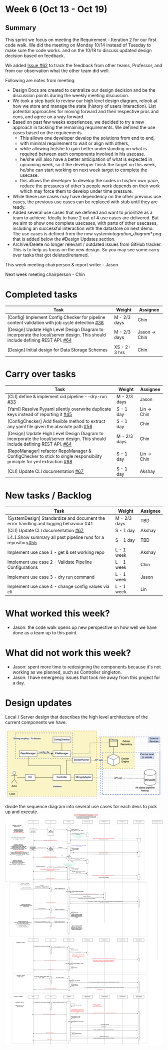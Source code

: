 # Week 6 (Oct 13 - Oct 19)

## Summary

This sprint we focus on meeting the Requirement - Iteration 2 for our first code walk. We did the meeting on Monday 10/14 instead of Tuesday to make sure the code works. and on the 10/18 to discuss updated design decision based on feedback.

We added [Issue #62](https://github.com/CS6510-SEA-F24/t4-cicd/issues/62) to track the feedback from other teams, Professor, and from our observation what the other team did well.

Following are notes from meeting:

- Design Docs are created to centralize our design decision and be the discussion points during the weekly meeting discussion.
- We took a step back to review our high level design diagram, relook at how we store and manage the state (history of users interaction). List potential approaches for moving forward and their respective pros and cons,
  and agree on a way forward.
- Based on past few weeks experiences, we decided to try a new approach in tackling the remaining requirements. We defined the use cases based on the requirements.
  - This allows one developer develop the solutions from end to end,
  - with minimal requirement to wait or align with others,
  - while allowing he/she to gain better understanding on what is required between each components involved in his usecase.
  - he/she will also have a better anticipation of what is expected in upcoming week, so if the developer finish the target on this week, he/she can start working on next week target to complete the usecase.
  - this allows the developer to develop the codes in his/her own pace, reduce the pressures of other's people work depends on their work which may force them to develop under time pressure.
- While these use cases may have dependency on the other previous use cases, the previous use cases can be replaced with stub until they are ready.
- Added several use cases that we defined and want to prioritize as a team to achieve. Ideally to have 2 out of 4 use cases are delivered. But we aim to show one complete usecases, with parts of other usecases, including an successful interaction with the datastore on next demo. The use cases is defined from the new system*integration_diagram*\*.png that is added below the #Design Updates section.
- Archive/Delete no longer relevant / outdated issues from GitHub tracker. This is to help us focus on the new design. So you may see some carry over tasks that got deleted/renamed.

This week meeting chairperson & report writer - Jason

Next week meeting chairperson - Chin

# Completed tasks

| Task                                                                                                                                                                                | Weight       | Assignee      |
| ----------------------------------------------------------------------------------------------------------------------------------------------------------------------------------- | ------------ | ------------- |
| [Config] Implement Config Checker for pipeline content validation with job cycle detection [#38](https://github.com/CS6510-SEA-F24/t4-cicd/issues/38)                               | M - 2/3 days | Chin          |
| [Design] Update High Level Design Diagram to incorporate the local/server design. This should include defining REST API. [#64](https://github.com/CS6510-SEA-F24/t4-cicd/issues/64) | M - 2/3 days | Jason -> Chin |
| [Design] Initial design for Data Storage Schemes                                                                                                                                    | XS - 2-3 hrs | Chin          |

# Carry over tasks

| Task                                                                                                                                                                                | Weight       | Assignee    |
| ----------------------------------------------------------------------------------------------------------------------------------------------------------------------------------- | ------------ | ----------- |
| [CLI] define & implement cid pipeline --dry-run [#33](https://github.com/CS6510-SEA-F24/t4-cicd/issues/33)                                                                          | M - 2/3 days | Jason       |
| [Yaml] Resolve Pyyaml silently overwrite duplicate keys instead of reporting it [#45](https://github.com/CS6510-SEA-F24/t4-cicd/issues/45)                                          | S - 1 day    | Lin -> Chin |
| [ConfigChecker] Add flexible method to extract any yaml file given the absolute path [#56](https://github.com/CS6510-SEA-F24/t4-cicd/issues/56)                                     | S - 1 day    | Chin        |
| [Design] Update High Level Design Diagram to incorporate the local/server design. This should include defining REST API. [#64](https://github.com/CS6510-SEA-F24/t4-cicd/issues/64) | M - 2/3 days | Chin        |
| [RepoManager] refactor RepoManager & ConfigChecker to stick to single responsibility principle for yml extraction [#68](https://github.com/CS6510-SEA-F24/t4-cicd/issues/68)        | S - 1 day    | Lin -> Chin |
| [CLI] Update CLI documentation [#67](https://github.com/CS6510-SEA-F24/t4-cicd/issues/67)                                                                                           | S - 1 day    | Akshay      |

# New tasks / Backlog

| Task                                                                                      | Weight       | Assignee |
| ----------------------------------------------------------------------------------------- | ------------ | -------- |
| [SystemDesign] Standardize and document the error handling and logging behaviour #41      | M - 2/3 days | TBD      |
| [CLI] Update CLI documentation [#67](https://github.com/CS6510-SEA-F24/t4-cicd/issues/67) | S - 1 day    | Akshay   |
| L4.1.Show summary all past pipeline runs for a repository[#55](https://github.com/CS6510-SEA-F24/t4-cicd/issues/55) | S - 1 day | TBD |
| Implement use case 1 - get & set working repo | L - 1 week | Akshay |
| Implement use case 2 - Validate Pipeline Configurations | L - 1 week | Chin |
| Implement use case 3 - dry run command | L - 1 week | Jason |
| Implement use case 4 - change config values via cli | L - 1 week | Lin |

# What worked this week?

- Jason: the code walk opens up new perspective on how well we have done as a team up to this point.

# What did not work this week?

- Jason: spent more time to redesigning the components because it's not working as we planned, such as Controller singleton.
- Jason: I have emergency issues that took me away from this project for a day.

# Design updates

Local / Server design that describes the high level architecture of the current components we have.

![High level design](../../images/week6/High%20Level%20System%20Design%20v0.2.png)

divide the sequence diagram into several use cases for each devs to pick up and execute.
![System Integration](../../images/week6/system_integration_diagram_phase2_v0.1.drawio.png)
